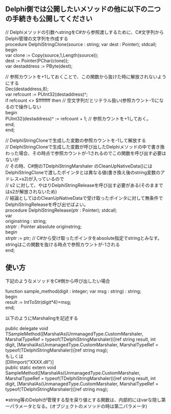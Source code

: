 ##  Delphi側では公開したいメソッドの他に以下の二つの手続きも公開してください  
  
// Delphiメソッドの引数へstringをC#から参照渡しするために、C#文字列からDelphi管理の文字列を作成する  
procedure DelphiStringClone(source : string; var dest : Pointer); stdcall;  
begin  
  var clone := Copy(source,1,Length(source));  
  dest := Pointer(PChar(clone));  
  var destaddress := PByte(dest);  
  
// 参照カウントを+1しておくことで、この関数から抜けた時に解放されないようにする  
  Dec(destaddress,8);  
  var refcount := PUInt32(destaddress)^;  
  if refcount <> $ffffffff then // 空文字列だとリテラル扱い(参照カウント-1)になるので操作しない  
  begin  
    PUInt32(destaddress)^ := refcount + 1; // 参照カウントを+1しておく。  
  end;  
end;  
  
// DelphiStringCloneで生成した変数の参照カウントを-1して解放する  
// DelphiStringCloneで生成した変数が呼び出したDelphiメソッドの中で書き換わった場合、その時点で参照カウントが-1されるのでこの関数を呼び出す必要はないが  
// その時、C#側のTDelphiStringMarshaler のCleanUpNativeData()には DelphiStringCloneで渡したポインタとは異なる値(書き換え後のstring変数のアドレス=s2)が入っているので  
// s2 に対して、やはりDelphiStringReleaseを呼び出す必要がある(そのままではs2が解放されないため)  
// 結論としてはのCleanUpNativeDataで受け取ったポインタに対して無条件でDelphiStringReleaseを呼び出せばよい。  
procedure DelphiStringRelease(ptr : Pointer); stdcall;  
var  
  originstring : string;  
  strptr : Pointer absolute originstring;  
begin  
  strptr := ptr;  // C#から受け取ったポインタをabsolute指定でstringとみなす。stringはこの関数を抜ける時点で参照カウントが-1される  
end;  
  
## 使い方  
  
下記のようなメソッドをC#側から呼び出したい場合  
  
function sample_method(digit : integer; var msg : string) : string;  
begin  
  result := IntToStr(digit*4)+msg;  
end;  
  
以下のようにMarshalingを記述する  
  
  public delegate void TSampleMethod([MarshalAs(UnmanagedType.CustomMarshaler, MarshalTypeRef = typeof(TDelphiStringMarshaler))]ref string result, int digit, [MarshalAs(UnmanagedType.CustomMarshaler, MarshalTypeRef = typeof(TDelphiStringMarshaler))]ref string msg);  
もしくは  
  [DllImport("XXXX.dll")]  
  public static extern void SampleMethod([MarshalAs(UnmanagedType.CustomMarshaler, MarshalTypeRef = typeof(TDelphiStringMarshaler))]ref string result, int digit, [MarshalAs(UnmanagedType.CustomMarshaler, MarshalTypeRef = typeof(TDelphiStringMarshaler))]ref string msg);  
  
※string等のDelphiが管理する型を戻り値とする関数は、内部的にはvarな隠し第一パラメータとなる。(オブジェクトのメソッドの時は第二パラメータ)  
